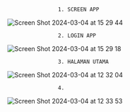                     1. SCREEN APP
![Screen Shot 2024-03-04 at 15 29 44](https://github.com/parizms/AppKonversi/assets/104338365/b845d9b4-aad7-48b9-993c-bf7b06b65a75)

                    2. LOGIN APP
![Screen Shot 2024-03-04 at 15 29 18](https://github.com/parizms/AppKonversi/assets/104338365/e934bc6d-afb8-4224-9eb6-e5a414e19904)

                    3. HALAMAN UTAMA
![Screen Shot 2024-03-04 at 12 32 04](https://github.com/parizms/AppKonversi/assets/104338365/6484f0a2-6943-481d-9356-b3b7d84f0b33)

                    4. 
![Screen Shot 2024-03-04 at 12 33 53](https://github.com/parizms/AppKonversi/assets/104338365/68386f3f-150d-4894-97ae-6422aae305e1)
